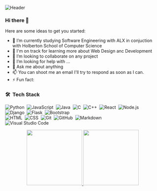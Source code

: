 ![Header](https://github.com/PyBaker/PyBaker/blob/main/wall.jpg "Header")

### Hi there 👋

[//]: # "**PyBaker/PyBaker** is a ✨ _special_ ✨ repository because its `README.md` (this file) appears on your GitHub profile."

Here are some ideas to get you started:

- 🔭 I’m currently studying Software Engineering with ALX in conjuction with Holberton School of Computer Science
- 🌱 I'm on track for learning more about Web Design anc Development
- 👯 I’m looking to collaborate on any project
- 🤔 I’m looking for help with ...
- 💬 Ask me about anything
- 📫 You can shoot me an email I'll try to respond as soon as I can.
- ⚡ Fun fact:

### 🛠 &nbsp;Tech Stack

![Python](https://img.shields.io/badge/-Python-05122A?style=flat&logo=python)&nbsp;
![JavaScript](https://img.shields.io/badge/-JavaScript-05122A?style=flat&logo=javascript)&nbsp;
![Java](https://img.shields.io/badge/-Java-05122A?style=flat&logo=Java&logoColor=FFA518)&nbsp;
![C](https://img.shields.io/badge/-C-05122A?style=flat&logo=C&logoColor=A8B9CC)&nbsp;
![C++](https://img.shields.io/badge/-C++-05122A?style=flat&logo=C%2B%2B&logoColor=00599C)&nbsp;
![React](https://img.shields.io/badge/-React-05122A?style=flat&logo=react)&nbsp;
![Node.js](https://img.shields.io/badge/-Node.js-05122A?style=flat&logo=node.js)&nbsp;
![Django](https://img.shields.io/badge/-Django-05122A?style=flat&logo=django&logoColor=092E20)&nbsp;
![Flask](https://img.shields.io/badge/-Flask-05122A?style=flat&logo=flask)&nbsp;
![Bootstrap](https://img.shields.io/badge/-Bootstrap-05122A?style=flat&logo=bootstrap&logoColor=563D7C)\
![HTML](https://img.shields.io/badge/-HTML-05122A?style=flat&logo=HTML5)&nbsp;
![CSS](https://img.shields.io/badge/-CSS-05122A?style=flat&logo=CSS3&logoColor=1572B6)&nbsp;
![Git](https://img.shields.io/badge/-Git-05122A?style=flat&logo=git)&nbsp;
![GitHub](https://img.shields.io/badge/-GitHub-05122A?style=flat&logo=github)&nbsp;
![Markdown](https://img.shields.io/badge/-Markdown-05122A?style=flat&logo=markdown)\
![Visual Studio Code](https://img.shields.io/badge/-Visual%20Studio%20Code-05122A?style=flat&logo=visual-studio-code&logoColor=007ACC)&nbsp;

<p align="center">
<a href="https://github.com/PyBaker">
  <img height="180em" src="https://github-readme-stats-eight-theta.vercel.app/api?username=PyBaker&show_icons=true&theme=algolia&include_all_commits=true&count_private=true"/>
  <img height="180em" src="https://github-readme-stats-eight-theta.vercel.app/api/top-langs/?username=PyBaker&layout=compact&langs_count=8&theme=algolia"/>
</a>
</p>
